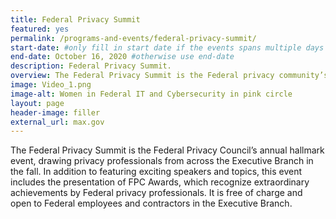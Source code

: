 ```yaml
---
title: Federal Privacy Summit
featured: yes
permalink: /programs-and-events/federal-privacy-summit/
start-date: #only fill in start date if the events spans multiple days
end-date: October 16, 2020 #otherwise use end-date
description: Federal Privacy Summit.
overview: The Federal Privacy Summit is the Federal privacy community’s annual hallmark event, drawing hundreds of privacy professionals from across the Federal government. In addition to exciting speakers and topics at the Privacy Summit, the FPC recognizes extraordinary achievements by privacy professionals with the presentation of FPC Awards. This event occurs in the fall of each year, offered free of cost by the Federal Privacy Council, and open to Federal employees and those with a .gov or .mil email address.
image: Video_1.png
image-alt: Women in Federal IT and Cybersecurity in pink circle
layout: page
header-image: filler
external_url: max.gov
---
```


The Federal Privacy Summit is the Federal Privacy Council’s annual hallmark event, drawing privacy professionals from across the Executive Branch in the fall. In addition to featuring exciting speakers and topics, this event includes the presentation of FPC Awards, which recognize extraordinary achievements by Federal privacy professionals. It is free of charge and open to Federal employees and contractors in the Executive Branch.
